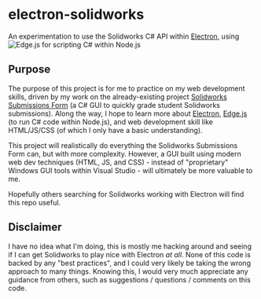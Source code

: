 # electron-solidworks
An experimentation to use the Solidworks C# API within [Electron][electron-link], using ![Edge.js][electron-edge-link] for scripting C# within Node.js  


## Purpose
The purpose of this project is for me to practice on my web development skills, driven by my work on the already-existing project [Solidworks Submissions Form][solidworks-submissions-form-link] (a C# GUI to quickly grade student Solidworks submissions). Along the way, I hope to learn more about [Electron][electron-link], [Edge.js][electron-edge-link] (to run C# code within Node.js), and web development skill like HTML/JS/CSS (of which I only have a basic understanding).

This project will realistically do everything the Solidworks Submissions Form can, but with more complexity. However, a GUI built using modern web dev techniques (HTML, JS, and CSS) - instead of "proprietary" Windows GUI tools within Visual Studio - will ultimately be more valuable to me.

Hopefully others searching for Solidworks working with Electron will find this repo useful.

## Disclaimer
I have no idea what I'm doing, this is mostly me hacking around and seeing if I can get Solidworks to play nice with Electron *at all*. None of this code is backed by any "best practices", and I could very likely be taking the wrong approach to many things. Knowing this, I would very much appreciate any guidance from others, such as suggestions / questions / comments on this code.

[solidworks-submissions-form-link]: https://github.com/justinTM/solidworks-submissions-form
[electron-link]: https://github.com/electron/electron
[electron-edge-link]: https://github.com/kexplo/electron-edge
